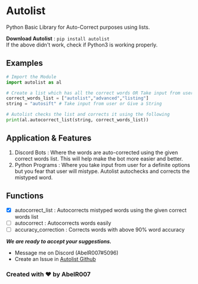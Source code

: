 # Autolist

Python Basic Library for Auto-Correct purposes using lists.

**Download Autolist** : `pip install autolist`<br>
If the above didn't work, check if Python3 is working properly.

## Examples

```python
# Import the Module
import autolist as al

# Create a list which has all the correct words OR Take input from user
correct_words_list = ["autolist","advanced","listing"]
string = "autosift" # Take input from user or Give a String

# Autolist checks the list and corrects it using the following
print(al.autocorrect_list(string, correct_words_list))
```

## Application & Features

1. Discord Bots :
  Where the words are auto-corrected using the given correct words list. This will help make the bot more easier and better.
2. Python Programs :
  Where you take input from user for a definite options but you fear that user will mistype. Autolist autochecks and corrects the mistyped word.

## Functions
- [X] autocorrect_list :
Autocorrects mistyped words using the given correct words list
- [ ] autocorrect :
Autocorrects words easily
- [ ] accuracy_correction :
Corrects words with above 90% word accuracy

_**We are ready to accept your suggestions.**_
- Message me on Discord (AbelR007#5096)
- Create an Issue in [Autolist Github](https://github.com/AbelR007/Autolist)

### Created with ❤️ by AbelR007
